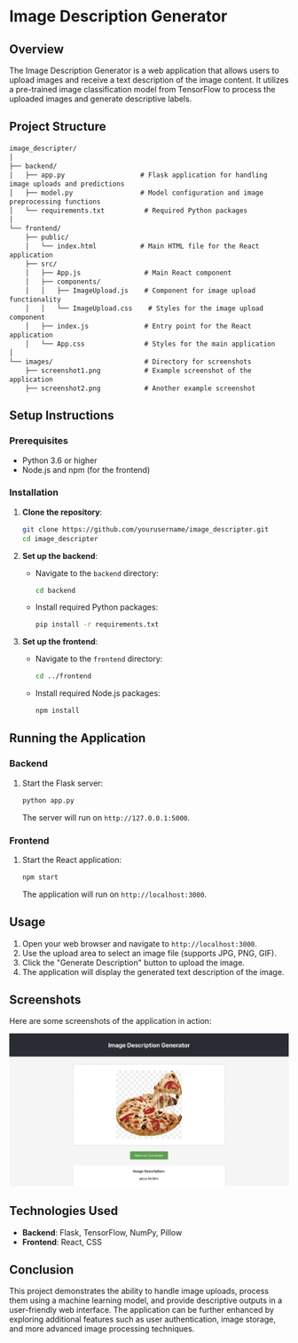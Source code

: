 # Image Description Generator

## Overview

The Image Description Generator is a web application that allows users to upload images and receive a text description of the image content. It utilizes a pre-trained image classification model from TensorFlow to process the uploaded images and generate descriptive labels.

## Project Structure

```
image_descripter/
│
├── backend/
│   ├── app.py                   # Flask application for handling image uploads and predictions
│   ├── model.py                 # Model configuration and image preprocessing functions
│   └── requirements.txt          # Required Python packages
│
└── frontend/
    ├── public/
    │   └── index.html           # Main HTML file for the React application
    ├── src/
    │   ├── App.js                # Main React component
    │   ├── components/
    │   │   ├── ImageUpload.js    # Component for image upload functionality
    │   │   └── ImageUpload.css    # Styles for the image upload component
    │   ├── index.js              # Entry point for the React application
    │   └── App.css               # Styles for the main application
│
└── images/                       # Directory for screenshots
    ├── screenshot1.png           # Example screenshot of the application
    ├── screenshot2.png           # Another example screenshot
```

## Setup Instructions

### Prerequisites

- Python 3.6 or higher
- Node.js and npm (for the frontend)

### Installation

1. **Clone the repository**:

   ```bash
   git clone https://github.com/yourusername/image_descripter.git
   cd image_descripter
   ```

2. **Set up the backend**:

   - Navigate to the `backend` directory:
     ```bash
     cd backend
     ```
   - Install required Python packages:
     ```bash
     pip install -r requirements.txt
     ```

3. **Set up the frontend**:
   - Navigate to the `frontend` directory:
     ```bash
     cd ../frontend
     ```
   - Install required Node.js packages:
     ```bash
     npm install
     ```

## Running the Application

### Backend

1. Start the Flask server:
   ```bash
   python app.py
   ```
   The server will run on `http://127.0.0.1:5000`.

### Frontend

1. Start the React application:
   ```bash
   npm start
   ```
   The application will run on `http://localhost:3000`.

## Usage

1. Open your web browser and navigate to `http://localhost:3000`.
2. Use the upload area to select an image file (supports JPG, PNG, GIF).
3. Click the "Generate Description" button to upload the image.
4. The application will display the generated text description of the image.

## Screenshots

Here are some screenshots of the application in action:

![Screenshot 1](images/evidence.png)

## Technologies Used

- **Backend**: Flask, TensorFlow, NumPy, Pillow
- **Frontend**: React, CSS

## Conclusion

This project demonstrates the ability to handle image uploads, process them using a machine learning model, and provide descriptive outputs in a user-friendly web interface. The application can be further enhanced by exploring additional features such as user authentication, image storage, and more advanced image processing techniques.
